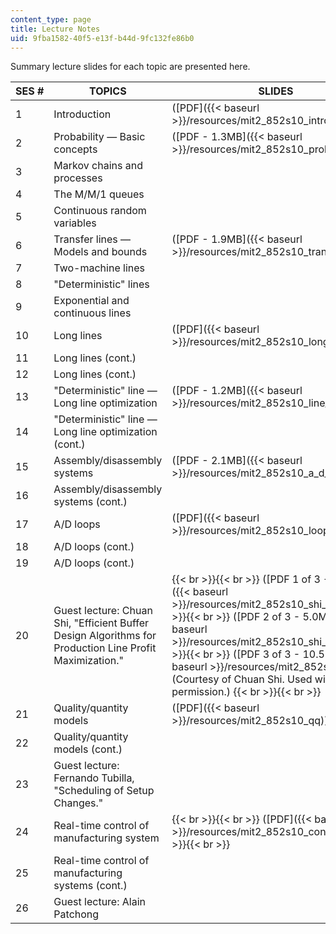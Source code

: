 ```yaml
---
content_type: page
title: Lecture Notes
uid: 9fba1582-40f5-e13f-b44d-9fc132fe86b0
---
```


Summary lecture slides for each topic are presented here.

| SES # | TOPICS | SLIDES |
| --- | --- | --- |
| 1 | Introduction | ([PDF]({{< baseurl >}}/resources/mit2_852s10_intro)) |
| 2 | Probability — Basic concepts | ([PDF - 1.3MB]({{< baseurl >}}/resources/mit2_852s10_probability)) |
| 3 | Markov chains and processes |
| 4 | The M/M/1 queues |
| 5 | Continuous random variables |
| 6 | Transfer lines — Models and bounds | ([PDF - 1.9MB]({{< baseurl >}}/resources/mit2_852s10_transfer_lines)) |
| 7 | Two-machine lines |
| 8 | "Deterministic" lines |
| 9 | Exponential and continuous lines |
| 10 | Long lines | ([PDF]({{< baseurl >}}/resources/mit2_852s10_long_lines)) |
| 11 | Long lines (cont.) |
| 12 | Long lines (cont.) |
| 13 | "Deterministic" line — Long line optimization | ([PDF - 1.2MB]({{< baseurl >}}/resources/mit2_852s10_line_opt)) |
| 14 | "Deterministic" line — Long line optimization (cont.) |
| 15 | Assembly/disassembly systems | ([PDF - 2.1MB]({{< baseurl >}}/resources/mit2_852s10_a_d_systems)) |
| 16 | Assembly/disassembly systems (cont.) |
| 17 | A/D loops | ([PDF]({{< baseurl >}}/resources/mit2_852s10_loops)) |
| 18 | A/D loops (cont.) |
| 19 | A/D loops (cont.) |
| 20 | Guest lecture: Chuan Shi, "Efficient Buffer Design Algorithms for Production Line Profit Maximization." |  {{< br >}}{{< br >}} ([PDF 1 of 3 - 4.9MB]({{< baseurl >}}/resources/mit2_852s10_shi_a)), {{< br >}}{{< br >}} ([PDF 2 of 3 - 5.0MB]({{< baseurl >}}/resources/mit2_852s10_shi_b)), {{< br >}}{{< br >}} ([PDF 3 of 3 - 10.5MB]({{< baseurl >}}/resources/mit2_852s10_shi_c)) (Courtesy of Chuan Shi. Used with permission.) {{< br >}}{{< br >}}  |
| 21 | Quality/quantity models | ([PDF]({{< baseurl >}}/resources/mit2_852s10_qq)) |
| 22 | Quality/quantity models (cont.) |
| 23 | Guest lecture: Fernando Tubilla, "Scheduling of Setup Changes." | &nbsp; |
| 24 | Real-time control of manufacturing system |  {{< br >}}{{< br >}} ([PDF]({{< baseurl >}}/resources/mit2_852s10_control)) {{< br >}}{{< br >}}  |
| 25 | Real-time control of manufacturing systems (cont.) |
| 26 | Guest lecture: Alain Patchong |